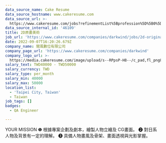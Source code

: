 ```yaml
---
data_source_name: Cake Resume
data_source_hostname: www.cakeresume.com
data_source_url: >-
  https://www.cakeresume.com/jobs?refinementList%5Bprofession%5D%5B0%5D=engineering_qa-engineer&refinementList%5Bsalary_type%5D=per_month&refinementList%5Bsalary_currency%5D=TWD&range%5Bsalary_range%5D%5Bmax%5D=600000
data_source_internal_id: '46109'
title: 2D原畫美術
job_url: 'https://www.cakeresume.com/companies/darkwind/jobs/2d-original-painting-art'
date: 2022-09-07T16:20:26.679Z
company_name: 闇風數位有限公司
company_page_url: 'https://www.cakeresume.com/companies/darkwind'
company_logo_url: >-
  https://media.cakeresume.com/image/upload/s--RPpsP-H8--/c_pad,fl_png8,h_200,w_200/v1662635032/ezzm9oc5spln6yjjwrij.png
salary_text: TWD40000 - TWD50000
salary_currency: TWD
salary_type: per_month
salary_min: 40000
salary_max: 50000
location_list:
  - 'Taipei City, Taiwan'
  - Taiwan
job_tags: []
badges:
  - QA Engineer

---
```


YOUR MISSION ❶ 根據專案企劃及劇本，繪製人物立繪及 CG畫面。 ➋ 對日系人物及背景有一定的理解。 ❸ 具備人物畫風及骨架、畫面透視與光影掌握。
